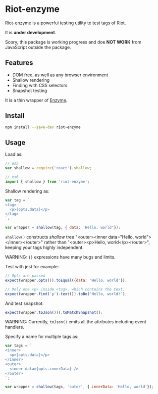 Riot-enzyme
===========

Riot-enzyme is a powerful testing utility to test tags of [Riot](http://riotjs.com/).


It is **under development**.

Soory, this package is working progress and doe **NOT WORK** from JavaScript outside the package.

Features
--------

- DOM free, as well as any browser environment
- Shallow rendering
- Finding with CSS selectors
- Snapshot testing

It is a thin wrapper of [Enzyme](http://airbnb.io/enzyme/).


Install
-------

```sh
npm install --save-dev riot-enzyme
```

Usage
-----

Load as:

```js
// es5
var shallow = require('react').shallow;

// es6
import { shallow } from 'riot-enzyme';
```

Shallow rendering as:

```js
var tag = `
<tag>
  <p>{opts.data}</p>
</tag>
`;

var wrapper = shallow(tag, { data: 'Hello, world'});
```

`shallow()` constructs *shallow* tree "&lt;outer&gt;&lt;inner data=&quot;Hello, world&quot;&gt;&lt;/inner&gt;&lt;/outer&gt;" rather than "&lt;outer&gt;&lt;p&gt;Hello, world&lt;/p&gt;&lt;/outer&gt;", keeping your tags highly independent.

WARNING: `{}` expressions have many bugs and limits.

Test with jest for example:

```js
// Opts are passed
expect(wrapper.opts()).toEqual({data: 'Hello, world'});

// Only one <p> inside <tag>, which contains the text.
expect(wrapper.find('p').text()).toBe('Hello, world!');
```

And test snapshot:

```js
expect(wrapper.toJson())).toMatchSnapshot();
```

WARNING: Currently, `toJson()` emits all the attributes including event handlers.

Specify a name for multiple tags as:

```js
var tags = `
<inner>
  <p>{opts.data}</p>
</inner>
<outer>
  <inner data={opts.innerData} />
</outer>
`;

var wrapper = shallow(tags, 'outer', { innerData: 'Hello, world'});
```

